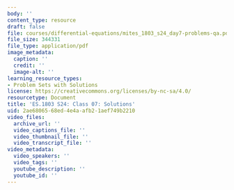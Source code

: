 ```yaml
---
body: ''
content_type: resource
draft: false
file: courses/differential-equations/mites_1803_s24_day7-problems-qa.pdf
file_size: 344331
file_type: application/pdf
image_metadata:
  caption: ''
  credit: ''
  image-alt: ''
learning_resource_types:
- Problem Sets with Solutions
license: https://creativecommons.org/licenses/by-nc-sa/4.0/
resourcetype: Document
title: 'ES.1803 S24: Class 07: Solutions'
uid: 2ae68065-68ed-4e4a-afb2-1aef749b2210
video_files:
  archive_url: ''
  video_captions_file: ''
  video_thumbnail_file: ''
  video_transcript_file: ''
video_metadata:
  video_speakers: ''
  video_tags: ''
  youtube_description: ''
  youtube_id: ''
---
```

